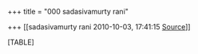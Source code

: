 +++
title = "000 sadasivamurty rani"

+++
[[sadasivamurty rani	2010-10-03, 17:41:15 [Source](https://groups.google.com/g/bvparishat/c/qMDWe8F8vKk)]]



[TABLE]

  

